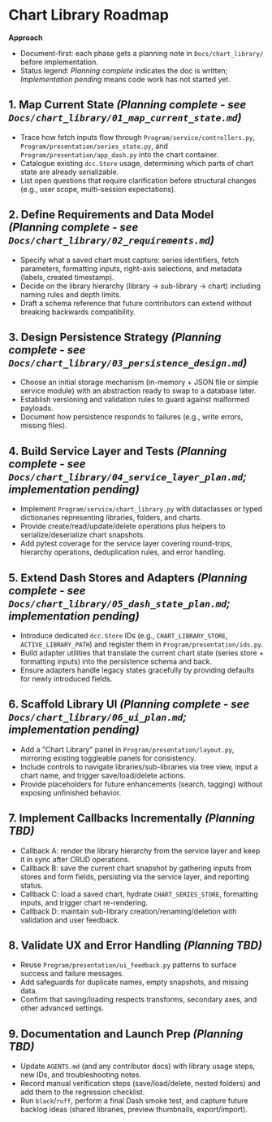 # Chart Library Roadmap

**Approach**
- Document-first: each phase gets a planning note in `Docs/chart_library/` before implementation.
- Status legend: _Planning complete_ indicates the doc is written; _Implementation pending_ means code work has not started yet.

## 1. Map Current State _(Planning complete - see `Docs/chart_library/01_map_current_state.md`)_
- Trace how fetch inputs flow through `Program/service/controllers.py`, `Program/presentation/series_state.py`, and `Program/presentation/app_dash.py` into the chart container.
- Catalogue existing `dcc.Store` usage, determining which parts of chart state are already serializable.
- List open questions that require clarification before structural changes (e.g., user scope, multi-session expectations).

## 2. Define Requirements and Data Model _(Planning complete - see `Docs/chart_library/02_requirements.md`)_
- Specify what a saved chart must capture: series identifiers, fetch parameters, formatting inputs, right-axis selections, and metadata (labels, created timestamp).
- Decide on the library hierarchy (library -> sub-library -> chart) including naming rules and depth limits.
- Draft a schema reference that future contributors can extend without breaking backwards compatibility.

## 3. Design Persistence Strategy _(Planning complete - see `Docs/chart_library/03_persistence_design.md`)_
- Choose an initial storage mechanism (in-memory + JSON file or simple service module) with an abstraction ready to swap to a database later.
- Establish versioning and validation rules to guard against malformed payloads.
- Document how persistence responds to failures (e.g., write errors, missing files).

## 4. Build Service Layer and Tests _(Planning complete - see `Docs/chart_library/04_service_layer_plan.md`; implementation pending)_
- Implement `Program/service/chart_library.py` with dataclasses or typed dictionaries representing libraries, folders, and charts.
- Provide create/read/update/delete operations plus helpers to serialize/deserialize chart snapshots.
- Add pytest coverage for the service layer covering round-trips, hierarchy operations, deduplication rules, and error handling.

## 5. Extend Dash Stores and Adapters _(Planning complete - see `Docs/chart_library/05_dash_state_plan.md`; implementation pending)_
- Introduce dedicated `dcc.Store` IDs (e.g., `CHART_LIBRARY_STORE`, `ACTIVE_LIBRARY_PATH`) and register them in `Program/presentation/ids.py`.
- Build adapter utilities that translate the current chart state (series store + formatting inputs) into the persistence schema and back.
- Ensure adapters handle legacy states gracefully by providing defaults for newly introduced fields.

## 6. Scaffold Library UI _(Planning complete - see `Docs/chart_library/06_ui_plan.md`; implementation pending)_
- Add a "Chart Library" panel in `Program/presentation/layout.py`, mirroring existing toggleable panels for consistency.
- Include controls to navigate libraries/sub-libraries via tree view, input a chart name, and trigger save/load/delete actions.
- Provide placeholders for future enhancements (search, tagging) without exposing unfinished behavior.

## 7. Implement Callbacks Incrementally _(Planning TBD)_
- Callback A: render the library hierarchy from the service layer and keep it in sync after CRUD operations.
- Callback B: save the current chart snapshot by gathering inputs from stores and form fields, persisting via the service layer, and reporting status.
- Callback C: load a saved chart, hydrate `CHART_SERIES_STORE`, formatting inputs, and trigger chart re-rendering.
- Callback D: maintain sub-library creation/renaming/deletion with validation and user feedback.

## 8. Validate UX and Error Handling _(Planning TBD)_
- Reuse `Program/presentation/ui_feedback.py` patterns to surface success and failure messages.
- Add safeguards for duplicate names, empty snapshots, and missing data.
- Confirm that saving/loading respects transforms, secondary axes, and other advanced settings.

## 9. Documentation and Launch Prep _(Planning TBD)_
- Update `AGENTS.md` (and any contributor docs) with library usage steps, new IDs, and troubleshooting notes.
- Record manual verification steps (save/load/delete, nested folders) and add them to the regression checklist.
- Run `black`/`ruff`, perform a final Dash smoke test, and capture future backlog ideas (shared libraries, preview thumbnails, export/import).



